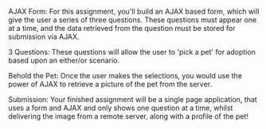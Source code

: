 AJAX Form: For this assignment, you'll build an AJAX based form, which will give the user a series of three questions. These questions must appear one at a time, and the data retrieved from the question must be stored for submission via AJAX.

3 Questions: These questions will allow the user to 'pick a pet' for adoption based upon an either/or scenario.  

Behold the Pet: Once the user makes the selections, you would use the power of AJAX to retrieve a picture of the pet from the server.

Submission: Your finished assignment will be a single page application, that uses a form and AJAX and only shows one question at a time, whilst delivering the image from a remote server, along with a profile of the pet!
